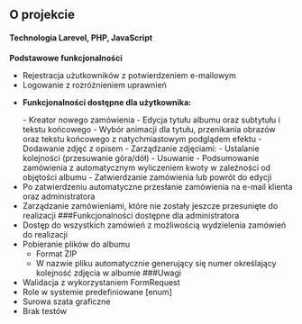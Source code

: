 <p><h2>O projekcie</h2></p>
<p><h4>Technologia Larevel, PHP, JavaScript</h4></p>
<p><b>Podstawowe funkcjonalności</b></p>

- Rejestracja użutkowników z potwierdzeniem e-mailowym
- Logowanie z rozróżnieniem uprawnień<br>
- <p><b>Funkcjonalności dostępne dla użytkownika:</b></p>
  - Kreator nowego zamówienia
   - Edycja tytułu albumu oraz subtytułu i tekstu końcowego
   - Wybór animacji dla tytułu, przenikania obrazów oraz tekstu końcowego z natychmiastowym podglądem efektu
   - Dodawanie zdjęć z opisem
   - Zarządzanie zdjęciami: 
     -  Ustalanie kolejności (przesuwanie góra/dół)
     - Usuwanie
  - Podsumowanie zamówienia z automatycznym wyliczeniem kwoty w zależności od objętości albumu
  - Zatwierdzanie zamówienia lub powrót do edycji
- Po zatwierdzeniu automatyczne przesłanie zamówienia na e-mail klienta oraz administratora
- Zarządzanie zamówieniami, które nie zostały jeszcze przesunięte do realizacji
###Funkcjonalności dostępne dla administratora
- Dostęp do wszystkich zamówień z możliwością wydzielenia zamówień do realizacji
- Pobieranie plików do albumu
  - Format ZIP
  - W nazwie pliku automatycznie generujący się numer określający kolejność zdjęcia w albumie
###Uwagi
- Walidacja z wykorzystaniem FormRequest
- Role w systemie predefiniowane [enum]
- Surowa szata graficzne
- Brak testów

